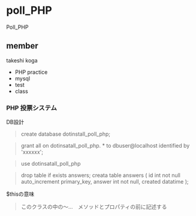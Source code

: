 # poll_PHP
Poll_PHP

## member

takeshi koga

* PHP practice
* mysql
* test
* class

### PHP 投票システム

DB設計

> create database dotinstall_poll_php;

>grant all on dotinsatall_poll_php. * to dbuser@localhost identified by 'xxxxxx';


>use dotinsatall_poll_php

> drop table if exists answers;
creata table answers (
id int not null auto_increment primary_key,
answer int not null,
created datatime
);

$thisの意味
> このクラスの中の～…　メソッドとプロパティの前に記述する

